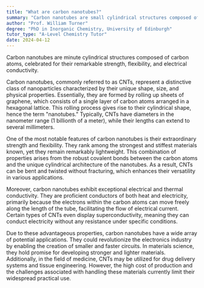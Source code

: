 ```yaml
---
title: "What are carbon nanotubes?"
summary: "Carbon nanotubes are small cylindrical structures composed of carbon atoms, celebrated for their remarkable strength, flexibility, and electrical conductivity, making them valuable in various applications."
author: "Prof. William Turner"
degree: "PhD in Inorganic Chemistry, University of Edinburgh"
tutor_type: "A-Level Chemistry Tutor"
date: 2024-04-12
---
```


Carbon nanotubes are minute cylindrical structures composed of carbon atoms, celebrated for their remarkable strength, flexibility, and electrical conductivity.

Carbon nanotubes, commonly referred to as CNTs, represent a distinctive class of nanoparticles characterized by their unique shape, size, and physical properties. Essentially, they are formed by rolling up sheets of graphene, which consists of a single layer of carbon atoms arranged in a hexagonal lattice. This rolling process gives rise to their cylindrical shape, hence the term "nanotubes." Typically, CNTs have diameters in the nanometer range ($1$ billionth of a meter), while their lengths can extend to several millimeters.

One of the most notable features of carbon nanotubes is their extraordinary strength and flexibility. They rank among the strongest and stiffest materials known, yet they remain remarkably lightweight. This combination of properties arises from the robust covalent bonds between the carbon atoms and the unique cylindrical architecture of the nanotubes. As a result, CNTs can be bent and twisted without fracturing, which enhances their versatility in various applications.

Moreover, carbon nanotubes exhibit exceptional electrical and thermal conductivity. They are proficient conductors of both heat and electricity, primarily because the electrons within the carbon atoms can move freely along the length of the tube, facilitating the flow of electrical current. Certain types of CNTs even display superconductivity, meaning they can conduct electricity without any resistance under specific conditions.

Due to these advantageous properties, carbon nanotubes have a wide array of potential applications. They could revolutionize the electronics industry by enabling the creation of smaller and faster circuits. In materials science, they hold promise for developing stronger and lighter materials. Additionally, in the field of medicine, CNTs may be utilized for drug delivery systems and tissue engineering. However, the high cost of production and the challenges associated with handling these materials currently limit their widespread practical use.
    